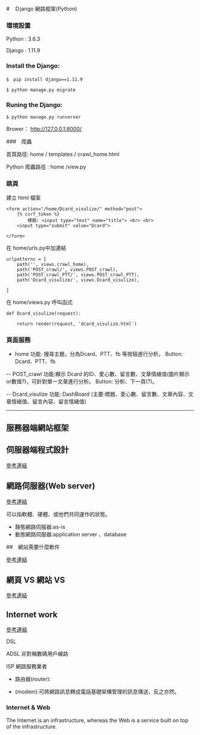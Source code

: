 #　Ｄjango 網路框架(Python)

### 環境設置 

Python : 3.6.3

Django : 1.11.9

### Install the Django:

```
$　pip install django==1.11.9 
```
```
$ python manage.py migrate
```
### Runing the Django:
```
$ python manage.py runserver
```
Brower： http://127.0.0.1:8000/

###　爬蟲


首頁路徑: home / templates / crawl_home.html

Python 爬蟲路徑 :  home /view.py 

### 跳頁

建立 html 檔案 
```
<form action="/home/Dcard_visulize/" method="post">
    {% csrf_token %}
        標題: <input type="text" name="title"> <br> <br>
    <input type="submit" value="Dcard">

</form>
```
在 home/urls.py中加連結
```
urlpatterns = [
    path('', views.crawl_home),
    path('POST_crawl/', views.POST_crawl),
    path('POST_crawl_PTT/', views.POST_crawl_PTT),
    path('Dcard_visulize/', views.Dcard_visulize),

]

```
在 home/views.py 呼叫函式
```
def Dcard_visulize(request):

    return render(request, 'dcard_visulize.html')
```

### 頁面服務

- home
功能: 搜尋主題，分為Dcard、PTT、fb 等按鈕進行分析。
Button: Dcard、PTT、fb

-- POST_crawl
功能:顯示 Dcard 的ID、愛心數、留言數、文章情緒值(圖片顯示or數值?)，可針對單一文章進行分析。
Button: 分析、下一頁(?)。

-- Dcard_visulize
功能: DashBoard (主要:標題、愛心數、留言數、文章內容、文章情緒值、留言內容、留言情緒值)




-------------------------------------
## 服務器端網站框架

## 伺服器端程式設計
[參考連結](https://developer.mozilla.org/zh-TW/docs/Learn/Server-side/First_steps)

## 網路伺服器(Web server)
[參考連結](https://developer.mozilla.org/zh-TW/docs/Learn/Common_questions/What_is_a_web_server)

可以指軟體、硬體、或他們共同運作的狀態。

+ 靜態網路伺服器:as-is
+ 動態網路伺服器:application server 、database

##　網站需要什麼軟件

[參考連結](https://developer.mozilla.org/zh-TW/docs/Learn/Common_questions/What_software_do_I_need)

## 網頁 VS 網站 VS 

[參考連結](https://developer.mozilla.org/en-US/docs/Learn/Common_questions/Pages_sites_servers_and_search_engines)


## Internet work

[參考連結](https://developer.mozilla.org/en-US/docs/Learn/Common_questions/How_does_the_Internet_work)

DSL 

ADSL 非對稱數碼用戶線路

ISP 網路服務業者

* 路由器(router):

* (modem):可將網路訊息轉成電話基礎架構管理的訊息傳送，反之亦然。

### Internet & Web
The Internet is an infrastructure, whereas the Web is a service built on top of the infrastructure. 